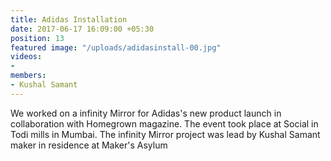 ```yaml
---
title: Adidas Installation
date: 2017-06-17 16:09:00 +05:30
position: 13
featured image: "/uploads/adidasinstall-00.jpg"
videos:
- 
members:
- Kushal Samant
---
```


We worked on a infinity Mirror for Adidas's new product launch in collaboration with Homegrown magazine. The event took place at Social in Todi mills in Mumbai. 
The infinity Mirror project was lead by Kushal Samant maker in residence at Maker's Asylum